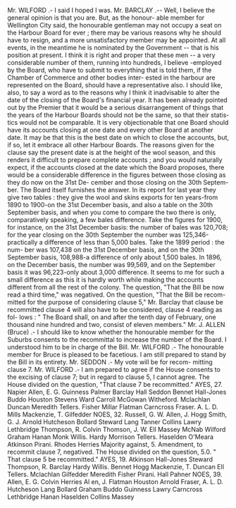 Mr. WILFORD .- I said I hoped I was. Mr. BARCLAY .-- Well, I believe the general opinion is that you are. But, as the honour- able member for Wellington City said, the honourable gentleman may not occupy a seat on the Harbour Board for ever ; there may be various reasons why he should have to resign, and a more unsatisfactory member may be appointed. At all events, in the meantime he is nominated by the Government -- that is his position at present. I think it is right and proper that these men -- a very considerable number of them, running into hundreds, I believe -employed by the Board, who have to submit to everything that is told them, if the Chamber of Commerce and other bodies inter- ested in the harbour are represented on the Board, should have a representative also. I should like, also, to say a word as to the reasons why I think it inadvisable to alter the date of the closing of the Board's financial year. It has been already pointed out by the Premier that it would be a serious disarrangement of things that the years of the Harbour Boards should not be the same, so that their statis- tics would not be comparable. It is very objectionable that one Board should have its accounts closing at one date and every other Board at another date. It may be that this is the best date on which to close the accounts, but, if so, let it embrace all other Harbour Boards. The reasons given for the clause say the present date is at the height of the wool season, and this renders it difficult to prepare complete accounts ; and you would naturally expect, if the accounts closed at the date which the Board proposes, there would be a considerable difference in the figures between those closing as they do now on the 31st De- cember and those closing on the 30th Septem- ber. The Board itself furnishes the answer. In its report for last year they give two tables : they give the wool and skins exports for ten years-from 1890 to 1900-on the 31st December basis, and also a table on the 30th September basis, and when you come to compare the two there is only, comparatively speaking, a few bales difference. Take the figures for 1900, for instance, on the 31st December basis: the number of bales was 120,708; for the year closing on the 30th September the number was 125,346-practically a difference of less than 5,000 bales. Take the 1899 period : the num- ber was 107,438 on the 31st December basis, and on the 30th September basis, 108,988-a difference of only about 1,500 bales. In 1896, on the December basis, the number was 99,569, and on the September basis it was 96,223-only about 3,000 difference. It seems to me for such a small difference as this it is hardly worth while making the accounts different from all the rest of the colony. The question, "That the Bill be now read a third time," was negatived. On the question, "That the Bill be recom- mitted for the purpose of considering clause 5," Mr. Barclay that clause be recommitted clause 4 will also have to be considered, clause 4 reading as fol- lows : " The Board shall, on and after the tenth day of February, one thousand nine hundred and two, consist of eleven members." Mr. J. ALLEN (Bruce) .- I should like to know whether the honourable member for the Suburbs consents to the recommittal to increase the number of the Board. I understood him to be in charge of the Bill. Mr. WILFORD .- The honourable member for Bruce is pleased to be facetious. I am still prepared to stand by the Bill in its entirety. Mr. SEDDON .- My vote will be for recom- mitting clause 7. Mr. WILFORD .- I am prepared to agree if the House consents to the excising of clause 7; but in regard to clause 5, I cannot agree. The House divided on the question, "That clause 7 be recommitted." AYES, 27. Napier Allen, E. G. Guinness Palmer Barclay Hall Seddon Bennet Hall-Jones Buddo Houston Stevens Ward Carroll McGowan Witheford. Mclachlan Duncan Meredith Tellers. Fisher Millar Flatman Carncross Fraser. A. L. D. Mills Mackenzie, T. Gilfedder NOES, 32. Russell, G. W. Allen, J. Hogg Smith, G. J. Arnold Hutcheson Bollard Steward Lang Tanner Collins Lawry Lethbridge Thompson, R. Colvin Thomson, J. W. Ell Massey McNab Wilford Graham Hanan Monk Willis. Hardy Morrison Tellers. Haselden O'Meara Atkinson Pirani. Rhodes Herries Majority against, 5. Amendment, to recommit clause 7, negatived. The House divided on the question, 5.0. " That clause 5 be recommitted." AYES, 19. Atkinson Hall-Jones Steward Thompson, R. Barclay Hardy Willis. Bennet Hogg Mackenzie, T. Duncan ElI Tellers. Mclachlan Gilfedder Meredith Fisher Pirani. Hall Pahner NOES, 39. Allen, E. G. Colvin Herries Al en, J. Flatman Houston Arnold Fraser, A. L. D. Hutcheson Lang Bollard Graham Buddo Guinness Lawry Carncross Lethbridge Hanan Haselden Collins Massey 